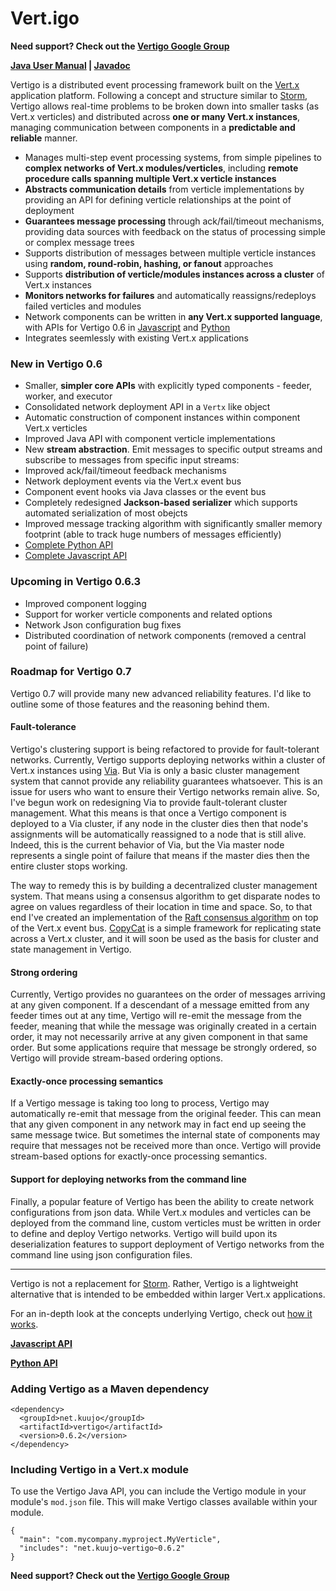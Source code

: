 Vert.igo
========

**Need support? Check out the [Vertigo Google Group][google-group]**

**[Java User Manual](https://github.com/kuujo/vertigo/wiki/Java-User-Manual) | [Javadoc](http://vertigo.kuujo.net/java/)**

Vertigo is a distributed event processing framework built on the
[Vert.x](http://vertx.io/) application platform. Following a concept and
structure similar to [Storm](https://github.com/nathanmarz/storm), Vertigo
allows real-time problems to be broken down into smaller tasks (as Vert.x
verticles) and distributed across **one or many Vert.x instances**, managing
communication between components in a **predictable and reliable** manner.

* Manages multi-step event processing systems, from simple pipelines to
  **complex networks of Vert.x modules/verticles**, including **remote procedure
  calls spanning multiple Vert.x verticle instances**
* **Abstracts communication details** from verticle implementations by providing
  an API for defining verticle relationships at the point of deployment
* **Guarantees message processing** through ack/fail/timeout mechanisms, providing
  data sources with feedback on the status of processing simple or complex
  message trees
* Supports distribution of messages between multiple verticle instances using
  **random, round-robin, hashing, or fanout** approaches
* Supports **distribution of verticle/modules instances across a cluster** of Vert.x
  instances
* **Monitors networks for failures** and automatically reassigns/redeploys failed
  verticles and modules
* Network components can be written in **any Vert.x supported language**, with
  APIs for Vertigo 0.6 in [Javascript][vertigo-js]
  and [Python][vertigo-python]
* Integrates seemlessly with existing Vert.x applications

### New in Vertigo 0.6

* Smaller, **simpler core APIs** with explicitly typed components - feeder, worker, and executor
* Consolidated network deployment API in a `Vertx` like object
* Automatic construction of component instances within component Vert.x verticles
* Improved Java API with component verticle implementations
* New **stream abstraction**. Emit messages to specific output streams and subscribe
to messages from specific input streams:
* Improved ack/fail/timeout feedback mechanisms
* Network deployment events via the Vert.x event bus
* Component event hooks via Java classes or the event bus
* Completely redesigned **Jackson-based serializer** which supports automated serialization
  of most obejcts
* Improved message tracking algorithm with significantly smaller memory footprint
  (able to track huge numbers of messages efficiently)
* [Complete Python API][vertigo-python]
* [Complete Javascript API][vertigo-js]

### Upcoming in Vertigo 0.6.3
* Improved component logging
* Support for worker verticle components and related options
* Network Json configuration bug fixes
* Distributed coordination of network components (removed a central point of failure)

### Roadmap for Vertigo 0.7
Vertigo 0.7 will provide many new advanced reliability features. I'd like to
outline some of those features and the reasoning behind them.

#### Fault-tolerance
Vertigo's clustering support is being refactored to provide for fault-tolerant
networks. Currently, Vertigo supports deploying networks within a cluster of
Vert.x instances using [Via](https://github.com/kuujo/via). But Via is only a
basic cluster management system that cannot provide any reliability guarantees
whatsoever. This is an issue for users who want to ensure their Vertigo networks
remain alive. So, I've begun work on redesigning Via to provide fault-tolerant
cluster management. What this means is that once a Vertigo component is deployed
to a Via cluster, if any node in the cluster dies then that node's assignments
will be automatically reassigned to a node that is still alive. Indeed, this is
the current behavior of Via, but the Via master node represents a single point
of failure that means if the master dies then the entire cluster stops working.

The way to remedy this is by building a decentralized cluster management system.
That means using a consensus algorithm to get disparate nodes to agree on values
regardless of their location in time and space. So, to that end I've created an
implementation of the
[Raft consensus algorithm](https://ramcloud.stanford.edu/wiki/download/attachments/11370504/raft.pdf)
on top of the Vert.x event bus. [CopyCat](https://github.com/kuujo/copycat) is a
simple framework for replicating state across a Vert.x cluster, and it will
soon be used as the basis for cluster and state management in Vertigo.

#### Strong ordering
Currently, Vertigo provides no guarantees on the order of messages arriving at
any given component. If a descendant of a message emitted from any feeder times
out at any time, Vertigo will re-emit the message from the feeder, meaning that
while the message was originally created in a certain order, it may not necessarily
arrive at any given component in that same order. But some applications require
that message be strongly ordered, so Vertigo will provide stream-based ordering
options.

#### Exactly-once processing semantics
If a Vertigo message is taking too long to process, Vertigo may automatically
re-emit that message from the original feeder. This can mean that any given
component in any network may in fact end up seeing the same message twice. But
sometimes the internal state of components may require that messages not be
received more than once. Vertigo will provide stream-based options for exactly-once
processing semantics.

#### Support for deploying networks from the command line
Finally, a popular feature of Vertigo has been the ability to create network
configurations from json data. While Vert.x modules and verticles can be deployed
from the command line, custom verticles must be written in order to define and
deploy Vertigo networks. Vertigo will build upon its deserialization features
to support deployment of Vertigo networks from the command line using json
configuration files.

---

Vertigo is not a replacement for [Storm](https://github.com/nathanmarz/storm).
Rather, Vertigo is a lightweight alternative that is intended to be embedded
within larger Vert.x applications.

For an in-depth look at the concepts underlying Vertigo, check out
[how it works](https://github.com/kuujo/vertigo/wiki/How-it-works).

**[Javascript API][vertigo-js]**

**[Python API][vertigo-python]**

### Adding Vertigo as a Maven dependency

```
<dependency>
  <groupId>net.kuujo</groupId>
  <artifactId>vertigo</artifactId>
  <version>0.6.2</version>
</dependency>
```

### Including Vertigo in a Vert.x module
To use the Vertigo Java API, you can include the Vertigo module in your module's
`mod.json` file. This will make Vertigo classes available within your module.

```
{
  "main": "com.mycompany.myproject.MyVerticle",
  "includes": "net.kuujo~vertigo~0.6.2"
}
```

**Need support? Check out the [Vertigo Google Group][google-group]**

[vertigo-python]: https://github.com/kuujo/vertigo-python
[vertigo-js]: https://github.com/kuujo/vertigo-js
[google-group]: https://groups.google.com/forum/#!forum/vertx-vertigo

